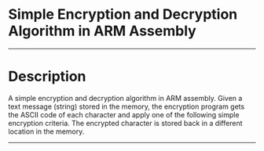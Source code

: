 # Simple Encryption and Decryption Algorithm in ARM Assembly
___________________________________________________________
# Description
A simple encryption and decryption algorithm in ARM assembly. Given a text message (string) stored in the memory, the encryption program gets the ASCII code of each character and apply one of 
the following simple encryption criteria. The encrypted character is stored back in a different location in the memory. 
___________________________________________________________
